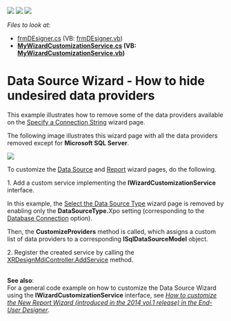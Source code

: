 <!-- default badges list -->
![](https://img.shields.io/endpoint?url=https://codecentral.devexpress.com/api/v1/VersionRange/128597995/16.1.4%2B)
[![](https://img.shields.io/badge/Open_in_DevExpress_Support_Center-FF7200?style=flat-square&logo=DevExpress&logoColor=white)](https://supportcenter.devexpress.com/ticket/details/T333751)
[![](https://img.shields.io/badge/📖_How_to_use_DevExpress_Examples-e9f6fc?style=flat-square)](https://docs.devexpress.com/GeneralInformation/403183)
<!-- default badges end -->
<!-- default file list -->
*Files to look at*:

* [frmDEsigner.cs](./CS/CustomProviderSample/frmDEsigner.cs) (VB: [frmDEsigner.vb](./VB/CustomProviderSample/frmDEsigner.vb))
* **[MyWizardCustomizationService.cs](./CS/CustomProviderSample/MyWizardCustomizationService.cs) (VB: [MyWizardCustomizationService.vb](./VB/CustomProviderSample/MyWizardCustomizationService.vb))**
<!-- default file list end -->
# Data Source Wizard - How to hide undesired data providers


<p>This example illustrates how to remove some of the data providers available on the <a href="https://documentation.devexpress.com/#XtraReports/CustomDocument4245">Specify a Connection String</a> wizard page.</p>
<p>The following image illustrates this wizard page with all the data providers removed except for <strong>Microsoft SQL Server</strong>.</p>
<p><img src="https://raw.githubusercontent.com/DevExpress-Examples/data-source-wizard-how-to-hide-undesired-data-providers-t333751/16.1.4+/media/303326bc-bad0-11e6-80bf-00155d62480c.png"></p>
<p>To customize the <a href="https://documentation.devexpress.com/#XtraReports/CustomDocument115389">Data Source</a> and <a href="https://documentation.devexpress.com/#XtraReports/CustomDocument115390">Report</a> wizard pages, do the following.</p>
<p>1. Add a custom service implementing the <strong>IWizardCustomizationService</strong> interface.</p>
<p>In this example, the <a href="https://documentation.devexpress.com/#XtraReports/CustomDocument4243">Select the Data Source Type</a> wizard page is removed by enabling only the <strong>DataSourceType.</strong>Xpo setting (corresponding to the <a href="https://documentation.devexpress.com/#XtraReports/CustomDocument4241">Database Connection</a> option).</p>
<p>Then, the <strong>CustomizeProviders<TModel></strong> method is called, which assigns a custom list of data providers to a corresponding <strong>ISqlDataSourceModel</strong> object.</p>
<p>2. Register the created service by calling the <a href="https://documentation.devexpress.com/#XtraReports/DevExpressXtraReportsUserDesignerXRDesignMdiController_AddServicetopic">XRDesignMdiController.AddService</a> method.</p>
<p><br><strong>See also</strong>:<br>For a general code example on how to customize the Data Source Wizard using the <strong>IWizardCustomizationService</strong> interface, see <em><a href="https://www.devexpress.com/Support/Center/p/T140683">How to customize the New Report Wizard (introduced in the 2014 vol.1 release) in the End-User Designer</a></em>.</p>

<br/>


